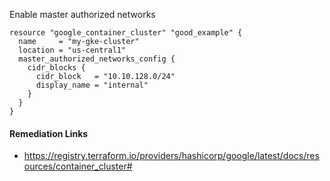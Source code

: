 
Enable master authorized networks

```hcl
resource "google_container_cluster" "good_example" {
  name     = "my-gke-cluster"
  location = "us-central1"
  master_authorized_networks_config {
    cidr_blocks {
      cidr_block   = "10.10.128.0/24"
      display_name = "internal"
    }
  }
}
```

#### Remediation Links
 - https://registry.terraform.io/providers/hashicorp/google/latest/docs/resources/container_cluster#

